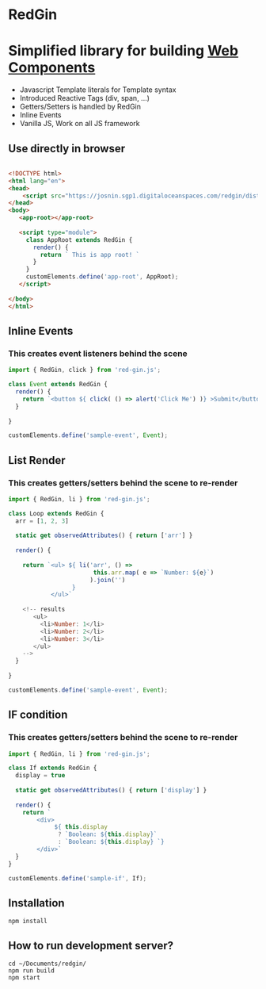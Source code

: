 # RedGin
# Simplified library for building [Web Components](https://developer.mozilla.org/en-US/docs/Web/Web_Components)

* Javascript Template literals for Template syntax
* Introduced Reactive Tags (div, span, ...)
* Getters/Setters is handled by RedGin
* Inline Events 
* Vanilla JS, Work on all JS framework


## Use directly in browser

```html 

<!DOCTYPE html>
<html lang="en">
<head>       
    <script src="https://josnin.sgp1.digitaloceanspaces.com/redgin/dist/redgin.js"></script>
</head>
<body>
   <app-root></app-root>
    
   <script type="module">     
     class AppRoot extends RedGin {  
       render() { 
         return ` This is app root! `
       }
     }
     customElements.define('app-root', AppRoot);
   </script> 
    
</body>
</html>

```



## Inline Events
### This creates event listeners behind the scene
```js
import { RedGin, click } from 'red-gin.js';

class Event extends RedGin { 
  render() {
    return `<button ${ click( () => alert('Click Me') )} >Submit</button>`
  }
 
}

customElements.define('sample-event', Event);

```

## List Render
### This creates getters/setters behind the scene to re-render
```js
import { RedGin, li } from 'red-gin.js';

class Loop extends RedGin {
  arr = [1, 2, 3]
  
  static get observedAttributes() { return ['arr'] }
  
  render() {
    
    return `<ul> ${ li('arr', () => 
                        this.arr.map( e => `Number: ${e}`) 
                       ).join('') 
                  } 
            </ul>`
    
    <!-- results
       <ul>
         <li>Number: 1</li>
         <li>Number: 2</li>
         <li>Number: 3</li>
       </ul>
    -->
  }
 
}

customElements.define('sample-event', Event);

```



## IF condition
### This creates getters/setters behind the scene to re-render
```js
import { RedGin, li } from 'red-gin.js';

class If extends RedGin {
  display = true
  
  static get observedAttributes() { return ['display'] }
  
  render() {
    return `
        <div>
             ${ this.display 
              ? `Boolean: ${this.display}` 
              : `Boolean: ${this.display} `}   
        </div>`      
  } 
}

customElements.define('sample-if', If);

```

## Installation 
```
npm install
```

## How to run development server? 
```
cd ~/Documents/redgin/
npm run build
npm start
```
